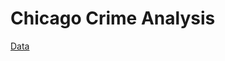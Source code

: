 # Chicago Crime Analysis

[Data](https://data.cityofchicago.org/Public-Safety/Crimes-2001-to-Present/ijzp-q8t2)
